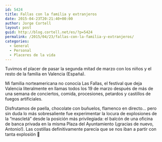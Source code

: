 ```yaml
---
id: 5424
title: Fallas con la familia y extranjeros
date: 2015-04-23T20:21:40+00:00
author: Jorge Cortell
layout: post
guid: http://blog.cortell.net/es/?p=5424
permalink: /2015/04/23/fallas-con-la-familia-y-extranjeros/
categories:
  - General
  - Personal
  - Placeres de la vida
---
```

Tuvimos el placer de pasar la segunda mitad de marzo con los niños y el resto de la familia en Valencia (España).

Mi familia norteamericana no conocía Las Fallas, el festival que deja Valencia literalmente en llamas todos los 19 de marzo después de más de una semana de conciertos, comida, procesiones, petardos y castillos de fuegos artificiales.

Disfrutamos de paella, chocolate con buñuelos, flamenco en directo... pero sin duda lo más sobresaliente fue experimentar la locura de explosiones de la “mascletá” desde la posición más privilegiada: el balcón de una oficina de banca privada en la misma Plaza del Ayuntamiento (¡gracias de nuevo, Antonio!). Las costillas definitivamente parecía que se nos iban a partir con tanta explosión 🙂
